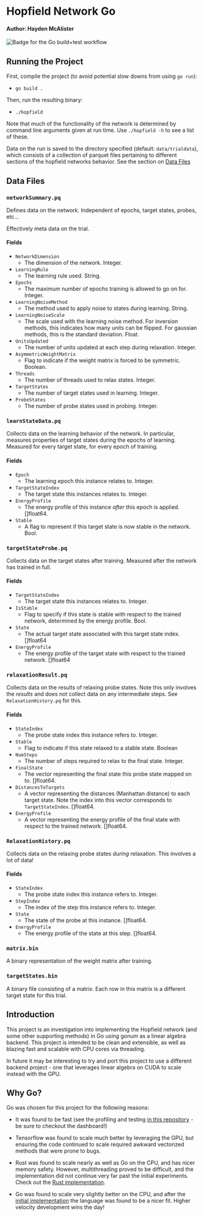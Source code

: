 # Hopfield Network Go
#### Author: Hayden McAlister

![Badge for the Go build+test workflow](https://github.com/hmcalister/Hopfield-Network-Go/actions/workflows/go.yml/badge.svg?branch=main)

## Running the Project

First, compile the project (to avoid potential slow downs from using `go run`):
- `go build .`

Then, run the resulting binary:
- `./hopfield`

Note that much of the functionality of the network is determined by command line arguments given at run time. Use `./hopfield -h` to see a list of these.

Data on the run is saved to the directory specified (default: `data/trialdata`), which consists of a collection of parquet files pertaining to different sections of the hopfield networks behavior. See the section on [Data Files](#data-files)

## Data Files

### `networkSummary.pq`

Defines data on the network. Independent of epochs, target states, probes, etc...

Effectively meta data on the trial.

#### Fields
- `NetworkDimension`
    - The dimension of the network. Integer.
- `LearningRule`
    - The learning rule used. String.
- `Epochs`
    - The maximum number of epochs training is allowed to go on for. Integer.
- `LearningNoiseMethod`
    - The method used to apply noise to states during learning. String.
- `LearningNoiseScale`
    - The scale used with the learning noise method. For inversion methods, this indicates how many units can be flipped. For gaussian methods, this is the standard deviation. Float.
- `UnitsUpdated`
    - The number of units updated at each step during relaxation. Integer.
- `AsymmetricWeightMatrix`
    - Flag to indicate if the weight matrix is forced to be symmetric. Boolean.
- `Threads`
    - The number of threads used to relax states. Integer.
- `TargetStates`
    - The number of target states used in learning. Integer.
- `ProbeStates`
    - The number of probe states used in probing. Integer.

### `learnStateData.pq`

Collects data on the learning behavior of the network. In particular, measures properties of target states during the epochs of learning. Measured for every target state, for every epoch of training.

#### Fields

- `Epoch`
    - The learning epoch this instance relates to. Integer.
- `TargetStateIndex`
    - The target state this instances relates to. Integer.
- `EnergyProfile`
    - The energy profile of this instance *after* this epoch is applied. []float64.
- `Stable`
    - A flag to represent if this target state is now stable in the network. Bool.

### `targetStateProbe.pq`

Collects data on the target states after training. Measured after the network has trained in full.

#### Fields

- `TargetStateIndex`
    - The target state this instances relates to. Integer.
- `IsStable`
    - Flag to specify if this state is stable with respect to the trained network, determined by the energy profile. Bool.
- `State`
    - The actual target state associated with this target state index. []float64
- `EnergyProfile`
    - The energy profile of the target state with respect to the trained network. []float64

### `relaxationResult.pq`

Collects data on the results of relaxing probe states. Note this only involves the *results* and does not collect data on any intermediate steps. See `RelaxationHistory.pq` for this.

#### Fields
- `StateIndex`
    - The probe state index this instance refers to. Integer.
- `Stable`
    - Flag to indicate if this state relaxed to a stable state. Boolean
- `NumSteps`
    - The number of steps required to relax to the final state. Integer.
- `FinalState`
    - The vector representing the final state this probe state mapped on to. []float64.
- `DistancesToTargets`
    - A vector representing the distances (Manhattan distance) to each target state. Note the index into this vector corresponds to `TargetStateIndex`. []float64.
- `EnergyProfile`
    - A vector representing the energy profile of the final state with respect to the trained network. []float64.

### `RelaxationHistory.pq`

Collects data on the relaxing probe states *during* relaxation. This involves a lot of data!

#### Fields

- `StateIndex`
    - The probe state index this instance refers to. Integer.
- `StepIndex`
    - The index of the step this instance refers to. Integer.
- `State`
    - The state of the probe at this instance. []float64.
- `EnergyProfile`
    - The energy profile of the state at this step. []float64.

### `matrix.bin`

A binary representation of the weight matrix after training.

### `targetStates.bin`

A binary file consisting of a matrix. Each row in this matrix is a different target state for this trial.

## Introduction

This project is an investigation into implementing the Hopfield network (and some other supporting methods) in Go using gonum as a linear algebra backend. This project is intended to be clean and extensible, as well as blazing fast and scalable with CPU cores via threading. 

In future it may be interesting to try and port this project to use a different backend project - one that leverages linear algebra on CUDA to scale instead with the GPU.


## Why Go?

Go was chosen for this project for the following reasons:

- It was found to be fast (see the profiling and testing [in this repository](https://github.com/hmcalister/Linear-Algebra-Profiling) - be sure to checkout the dashboard!)

- Tensorflow was found to scale much better by leveraging the GPU, but ensuring the code continued to scale required awkward vectorized methods that were prone to bugs.

- Rust was found to scale nearly as well as Go on the CPU, and has nicer memory safety. However, multithreading proved to be difficult, and the implementation did not continue very far past the initial experiments. Check out the [Rust implementation](https://github.com/hmcalister/Hopfield-Network-Rust).

- Go was found to scale very slightly better on the CPU, and after the [initial implementation](https://github.com/hmcalister/Hopfield-Network-Go) the language was found to be a nicer fit. Higher velocity development wins the day!

